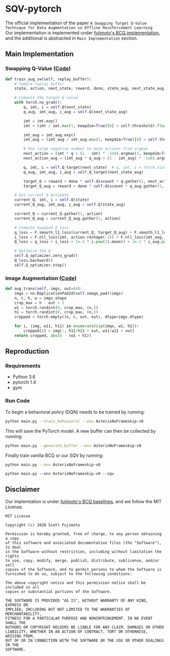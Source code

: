 # SQV-pytorch
The official implementation of the paper `A Swapping Target Q-Value Technique for Data Augmentation in Offline Reinforcement Learning`  
Our implementation is implemented under [fujimoto's BCQ implementation](https://github.com/sfujim/BCQ), and the additional is abstracted in `Main Implementation` section.


## Main Implementation
### Swapping Q-Value ([Code](https://github.com/nips-anonymous-1955/SQV/blob/main/discrete_SQV/discrete_SQV.py#L120))
```python
def train_aug_sw(self, replay_buffer):
    # Sample replay buffer
    state, action, next_state, reward, done, state_aug, next_state_aug = replay_buffer.sample(aug_type="aug")

    # Compute the target Q value
    with torch.no_grad():
        q, imt, i = self.Q(next_state)
        q_aug, imt_aug, i_aug = self.Q(next_state_aug)

        imt = imt.exp()
        imt = (imt / imt.max(1, keepdim=True)[0] > self.threshold).float()

        imt_aug = imt_aug.exp()
        imt_aug = (imt_aug / imt_aug.max(1, keepdim=True)[0] > self.threshold).float()

        # Use large negative number to mask actions from argmax
        next_action = (imt * q + (1 - imt) * -1e8).argmax(1, keepdim=True)
        next_action_aug = (imt_aug * q_aug + (1 - imt_aug) * -1e8).argmax(1, keepdim=True)

        q, imt, i = self.Q_target(next_state)  # q, imt, i = torch.Size([32, 6])
        q_aug, imt_aug, i_aug = self.Q_target(next_state_aug)

        target_Q = reward + done * self.discount * q.gather(1, next_action).reshape(-1, 1)
        target_Q_aug = reward + done * self.discount * q_aug.gather(1, next_action_aug).reshape(-1, 1)

    # Get current Q estimate
    current_Q, imt, i = self.Q(state)
    current_Q_aug, imt_aug, i_aug = self.Q(state_aug)

    current_Q = current_Q.gather(1, action)
    current_Q_aug = current_Q_aug.gather(1, action)

    # Compute Swapped Q loss
    q_loss = F.smooth_l1_loss(current_Q, target_Q_aug) + F.smooth_l1_loss(current_Q_aug, target_Q)
    i_loss = F.nll_loss(imt, action.reshape(-1)) + F.nll_loss(imt_aug, action.reshape(-1))
    Q_loss = q_loss + i_loss + 1e-2 * i.pow(2).mean() + 1e-2 * i_aug.pow(2).mean()

    # Optimize the Q
    self.Q_optimizer.zero_grad()
    Q_loss.backward()
    self.Q_optimizer.step()
```


### Image Augmentation ([Code](https://github.com/nips-anonymous-1955/SQV/blob/main/discrete_SQV/utils.py#L109))
```python
def aug_trans(self, imgs, out=84):
    imgs = nn.ReplicationPad2d(self.image_pad)(imgs)
    n, c, h, w = imgs.shape
    crop_max = h - out + 1
    w1 = torch.randint(0, crop_max, (n,))
    h1 = torch.randint(0, crop_max, (n,))
    cropped = torch.empty((n, c, out, out), dtype=imgs.dtype)

    for i, (img, w11, h11) in enumerate(zip(imgs, w1, h1)):
        cropped[i] = img[:, h11:h11 + out, w11:w11 + out]
    return cropped, abs(8 - (w1 + h1))
```

## Reproduction
### Requirements
- Python 3.6
- pytorch 1.4
- gym

### Run Code
To begin a behavioral policy (DQN) needs to be trained by running:
```bash
python main.py --train_behavioral --env AsterixNoFrameskip-v0
```
This will save the PyTorch model. A new buffer can then be collected by running:
```bash
python main.py --generate_buffer --env AsterixNoFrameskip-v0
```
Finally train vanilla BCQ or our SQV by running:
```bash
python main.py --env AsterixNoFrameskip-v0
``` 
```
python main.py --env AsterixNoFrameskip-v0 --sqv 
```

## Disclaimer
Our implemtation is under [fujimoto's BCQ baselines](https://github.com/sfujim/BCQ), and we follow the MIT License.
```
MIT License

Copyright (c) 2020 Scott Fujimoto

Permission is hereby granted, free of charge, to any person obtaining a copy
of this software and associated documentation files (the "Software"), to deal
in the Software without restriction, including without limitation the rights
to use, copy, modify, merge, publish, distribute, sublicense, and/or sell
copies of the Software, and to permit persons to whom the Software is
furnished to do so, subject to the following conditions:

The above copyright notice and this permission notice shall be included in all
copies or substantial portions of the Software.

THE SOFTWARE IS PROVIDED "AS IS", WITHOUT WARRANTY OF ANY KIND, EXPRESS OR
IMPLIED, INCLUDING BUT NOT LIMITED TO THE WARRANTIES OF MERCHANTABILITY,
FITNESS FOR A PARTICULAR PURPOSE AND NONINFRINGEMENT. IN NO EVENT SHALL THE
AUTHORS OR COPYRIGHT HOLDERS BE LIABLE FOR ANY CLAIM, DAMAGES OR OTHER
LIABILITY, WHETHER IN AN ACTION OF CONTRACT, TORT OR OTHERWISE, ARISING FROM,
OUT OF OR IN CONNECTION WITH THE SOFTWARE OR THE USE OR OTHER DEALINGS IN THE
SOFTWARE.
```
